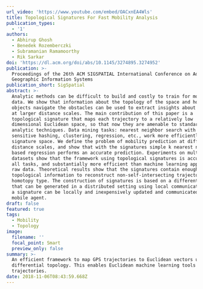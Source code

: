 ```yaml
---
url_video: 'https://www.youtube.com/embed/OACxnEA4Wls'
title: Topological Signatures For Fast Mobility Analysis
publication_types:
  - '1'
authors:
  - Abhirup Ghosh
  - Benedek Rozemberczki
  - Subramanian Ramamoorthy
  - Rik Sarkar
doi: 'https://dl.acm.org/doi/abs/10.1145/3274895.3274952'
publication: >-
  Proceedings of the 26th ACM SIGSPATIAL International Conference on Advances in
  Geographic Information Systems
publication_short: SigSpatial
abstract: >-
  Analytic methods can be difficult to build and costly to train for mobility
  data. We show that information about the topology of the space and how mobile
  objects navigate the obstacles can be used to extract insights about mobility
  at larger distance scales. The main contribution of this paper is a
  topological signature that maps each trajectory to a relatively low
  dimensional Euclidean space, so that now they are amenable to standard
  analytic techniques. Data mining tasks: nearest neighbor search with locality
  sensitive hashing, clustering, regression, etc., work more efficiently in this
  signature space. We define the problem of mobility prediction at different
  distance scales, and show that with the signatures simple k nearest neighbor
  based regression performs an accurate prediction. Experiments on multiple real
  datasets show that the framework using topological signatures is accurate on
  all tasks, and substantially more efficient than machine learning applied to
  raw data. Theoretical results show that the signatures contain enough
  topological information to reconstruct non-self-intersecting trajectories upto
  homotopy type. The construction of signatures is based on a differential form
  that can be generated in a distributed setting using local communication, and
  a signature can be locally and inexpensively updated and communicated by a
  mobile agent.
draft: false
featured: true
tags:
  - Mobility
  - Topology
image:
  filename: ''
  focal_point: Smart
  preview_only: false
summary: >-
  An efficient framework to map GPS trajectories to Euclidean vectors using
  differential topology. This enables Euclidean machine learning tools for the
  trajectories.
date: 2018-11-06T08:43:59.668Z
---
```

